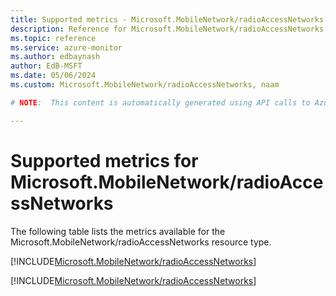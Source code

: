```yaml
---
title: Supported metrics - Microsoft.MobileNetwork/radioAccessNetworks
description: Reference for Microsoft.MobileNetwork/radioAccessNetworks metrics in Azure Monitor.
ms.topic: reference
ms.service: azure-monitor
ms.author: edbaynash
author: EdB-MSFT
ms.date: 05/06/2024
ms.custom: Microsoft.MobileNetwork/radioAccessNetworks, naam

# NOTE:  This content is automatically generated using API calls to Azure. Any edits made on these files will be overwritten in the next run of the script. 

---
```


  
# Supported metrics for Microsoft.MobileNetwork/radioAccessNetworks
  
The following table lists the metrics available for the Microsoft.MobileNetwork/radioAccessNetworks resource type.  
  
  
[!INCLUDE[Microsoft.MobileNetwork/radioAccessNetworks](./includes/metrics-headings-include.md)]  
  
 

[!INCLUDE[Microsoft.MobileNetwork/radioAccessNetworks](./includes/microsoft-mobilenetwork-radioaccessnetworks-metrics-include.md)]
